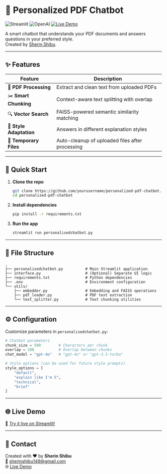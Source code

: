 # 📄 Personalized PDF Chatbot

![Streamlit](https://img.shields.io/badge/Streamlit-FF4B4B?style=for-the-badge&logo=Streamlit&logoColor=white)
![OpenAI](https://img.shields.io/badge/OpenAI-412991?style=for-the-badge&logo=OpenAI&logoColor=white)
[![Live Demo](https://img.shields.io/badge/Live_Demo-12pdfchatbot.streamlit.app-2ea44f?style=for-the-badge)](https://12pdfchatbot.streamlit.app/)

A smart chatbot that understands your PDF documents and answers questions in your preferred style.  
Created by [Sherin Shibu](mailto:sherinshibu149@gmail.com).

---

## ✨ Features

| Feature            | Description                                      |
|--------------------|--------------------------------------------------|
| 📄 **PDF Processing**   | Extract and clean text from uploaded PDFs         |
| ✂️ **Smart Chunking**   | Context-aware text splitting with overlap         |
| 🔍 **Vector Search**    | FAISS-powered semantic similarity matching        |
| 🧠 **Style Adaptation** | Answers in different explanation styles           |
| 🧹 **Temporary Files**  | Auto-cleanup of uploaded files after processing   |

---

## 🚀 Quick Start

1. **Clone the repo**
   ```bash
   git clone https://github.com/yourusername/personalized-pdf-chatbot.git
   cd personalized-pdf-chatbot
   ```

2. **Install dependencies**
   ```bash
   pip install -r requirements.txt
   ```

4. **Run the app**
   ```bash
   streamlit run personalisedchatbot.py
   ```

---

## 📂 File Structure

```
.
├── personalisedchatbot.py          # Main Streamlit application
├── interface.py                    # (Optional) Separate UI logic
├── requirements.txt                # Python dependencies
├── .env                            # Environment configuration
└── utils/
    ├── embedder.py                 # Embedding and FAISS operations
    ├── pdf_loader.py               # PDF text extraction
    └── text_splitter.py            # Text chunking utilities
```

---

## ⚙️ Configuration

Customize parameters in `personalisedchatbot.py`:

```python
# Chatbot parameters
chunk_size = 500        # Characters per chunk
overlap = 100           # Overlap between chunks
chat_model = "gpt-4o"   # "gpt-4o" or "gpt-3.5-turbo"

# Style options (can be used for future style prompts)
style_options = [
    "default", 
    "explain like I'm 5",
    "technical",
    "brief"
]
```

---

## 🌐 Live Demo

🚀 [Try it live on Streamlit!](https://12pdfchatbot.streamlit.app/)

---

## 📧 Contact

Created with ❤️ by **Sherin Shibu**  
📩 [sherinshibu149@gmail.com](mailto:sherinshibu149@gmail.com)  
🌐 [Live Demo](https://12pdfchatbot.streamlit.app/)
```

